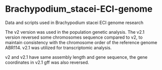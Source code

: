 # Brachypodium_stacei-ECI-genome
Data and scripts used in Brachypodium stacei ECI genome research

The v2 version was used in the population genetic analysis.
The v2.1 version reversed some chromosomes sequence compared to v2, to maintain consistency with the chromosome order of the reference genome ABR114. v2.1 was utilized for transcriptomic analysis.

v2 and v2.1 have same assembly length and gene sequence, the gene coordinates in v2.1 gff was also reversed.
